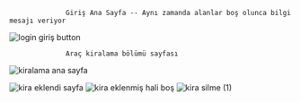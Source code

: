                   Giriş Ana Sayfa -- Aynı zamanda alanlar boş olunca bilgi mesajı veriyor
![login giriş button](https://github.com/user-attachments/assets/e60c2798-f97c-4c5f-9b67-22dec374080d) 

                  Araç kiralama bölümü sayfası
![kiralama ana sayfa](https://github.com/user-attachments/assets/8aba8d50-d01d-42fa-bb0e-da06431aff7f)

                    
![kira eklendi sayfa](https://github.com/user-attachments/assets/fa1872b6-c3ed-4493-8638-7a5c5f90c8e6)
![kira eklenmiş hali boş](https://github.com/user-attachments/assets/0dee6bdc-8e5b-4bae-9ecb-9220258c50d1)
![kira silme (1)](https://github.com/user-attachments/assets/dd914d06-373d-47e4-a7e5-6d28ed061dc6)

